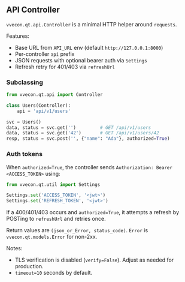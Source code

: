 ## API Controller

`vvecon.qt.api.Controller` is a minimal HTTP helper around `requests`.

Features:
- Base URL from `API_URL` env (default `http://127.0.0.1:8000`)
- Per-controller `api` prefix
- JSON requests with optional bearer auth via `Settings`
- Refresh retry for 401/403 via `refreshUrl`

### Subclassing
```python
from vvecon.qt.api import Controller

class Users(Controller):
    api = 'api/v1/users'

svc = Users()
data, status = svc.get('')         # GET /api/v1/users
data, status = svc.get('42')       # GET /api/v1/users/42
resp, status = svc.post('', {"name": "Ada"}, authorized=True)
```

### Auth tokens
When `authorized=True`, the controller sends `Authorization: Bearer <ACCESS_TOKEN>` using:
```python
from vvecon.qt.util import Settings

Settings.set('ACCESS_TOKEN', '<jwt>')
Settings.set('REFRESH_TOKEN', '<jwt>')
```

If a 400/401/403 occurs and `authorized=True`, it attempts a refresh by POSTing to `refreshUrl` and retries once.

Return values are `(json_or_Error, status_code)`. `Error` is `vvecon.qt.models.Error` for non-2xx.

Notes:
- TLS verification is disabled (`verify=False`). Adjust as needed for production.
- `timeout=10` seconds by default.


